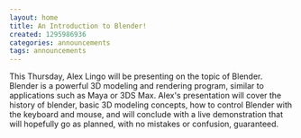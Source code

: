 ```yaml
---
layout: home
title: An Introduction to Blender!
created: 1295986936
categories: announcements
tags: announcements
---
```

This Thursday, Alex Lingo will be presenting on the topic of Blender. Blender is a powerful 3D modeling and rendering program, similar to applications such as Maya or 3DS Max. Alex's presentation will cover the history of blender, basic 3D modeling concepts, how to control Blender with the keyboard and mouse, and will conclude with a live demonstration that will hopefully go as planned, with no mistakes or confusion, guaranteed.
